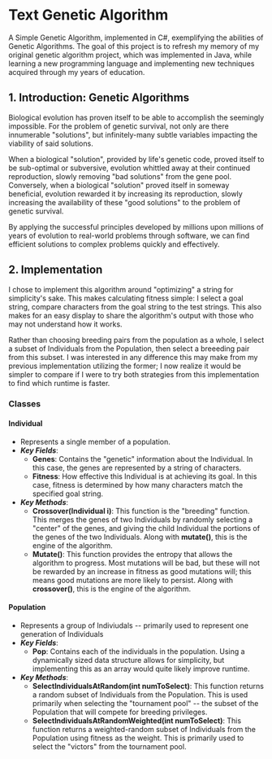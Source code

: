 # Text Genetic Algorithm
A Simple Genetic Algorithm, implemented in C#, exemplifying the abilities of Genetic Algorithms. The goal of this project is to refresh my memory of my original genetic algorithm project, which was implemented in Java, while learning a new programming language and implementing new techniques acquired through my years of education.

## 1. Introduction: Genetic Algorithms
Biological evolution has proven itself to be able to accomplish the seemingly impossible. For the problem of genetic survival, not only are there
innumerable "solutions", but infinitely-many subtle variables impacting the viability of said solutions. 

When a biological "solution", provided by life's genetic code, proved itself to be sub-optimal or subversive, evolution whittled away 
at their continued reproduction, slowly removing "bad solutions" from the gene pool. Conversely, when a biological "solution" proved 
itself in someway beneficial, evolution rewarded it by increasing its reproduction, slowly increasing the availability of these 
"good solutions" to the problem of genetic survival.

By applying the successful principles developed by millions upon millions of years of evolution to real-world problems through software,
we can find efficient solutions to complex problems quickly and effectively.

## 2. Implementation
I chose to implement this algorithm around "optimizing" a string for simplicity's sake. This makes calculating fitness simple: I select a goal string, compare characters from the goal string to the test strings. This also makes for an easy display to share the algorithm's output with those who may not understand how it works.

Rather than choosing breeding pairs from the population as a whole, I select a subset of Individuals from the Population, then select a breeeding pair from this subset. I was interested in any difference this may make from my previous implementation utilizing the former; I now realize it would be simpler to compare if I were to try both strategies from this implementation to find which runtime is faster.

### Classes

#### Individual
- Represents a single member of a population. 
- _**Key Fields**_:
  - **Genes**: Contains the "genetic" information about the Individual. In this
    case, the genes are represented by a string of characters.
  - **Fitness**: How effective this Individual is at achieving its goal. In this
    case, fitness is determined by how many characters match the specified goal
    string.
- _**Key Methods**_:
  - **Crossover(Individual i)**: This function is the "breeding" function. This
    merges the genes of two Individuals by randomly selecting a "center" of the
    genes, and giving the child Individual the portions of the genes of the two
    Individuals. Along with **mutate()**, this is the engine of the algorithm.
  - **Mutate()**: This function provides the entropy that allows the algorithm
    to progress. Most mutations will be bad, but these will not be rewarded by
    an increase in fitness as good mutations will; this means good mutations are
    more likely to persist. Along with **crossover()**, this is the engine of
    the algorithm.
    
#### Population
- Represents a group of Indiviudals -- primarily used to represent one generation of Individuals
- _**Key Fields**_:
  - **Pop**: Contains each of the individuals in the population. Using a dynamically sized data structure allows for simplicity, but implementing this as an array would quite likely improve runtime.
- _**Key Methods**_:
  - **SelectIndividualsAtRandom(int numToSelect)**: This function returns a random subset of Individuals from the Population. This is used primarily when selecting the "tournament pool" -- the subset of the Population that will compete for breeding privileges.
  - **SelectIndividualsAtRandomWeighted(int numToSelect)**: This function returns a weighted-random subset of Individuals from the Population using fitness as the weight. This is primarily used to select the "victors" from the tournament pool.

